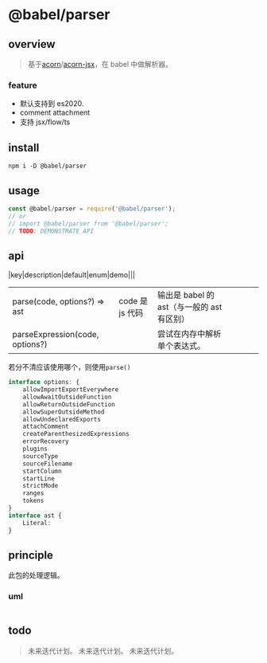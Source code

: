 # @babel/parser

## overview

> 基于[acorn]()/[acorn-jsx]()，在 babel 中做解析器。

### feature

- 默认支持到 es2020.
- comment attachment
- 支持 jsx/flow/ts

## install

`npm i -D @babel/parser`

## usage

```js
const @babel/parser = require('@babel/parser');
// or
// import @babel/parser from '@babel/parser';
// TODO: DEMONSTRATE API
```

## api

|key|description|default|enum|demo|||

|                                 |                 |                                            |     |     |     |     |
| ------------------------------- | --------------- | ------------------------------------------ | --- | --- | --- | --- |
| parse(code, options?) => ast    | code 是 js 代码 | 输出是 babel 的 ast（与一般的 ast 有区别） |     |     |     |     |
| parseExpression(code, options?) |                 | 尝试在内存中解析单个表达式。               |     |     |     |     |

若分不清应该使用哪个，则使用`parse()`

```ts
interface options: {
    allowImportExportEverywhere
    allowAwaitOutsideFunction
    allowReturnOutsideFunction
    allowSuperOutsideMethod
    allowUndeclaredExports
    attachComment
    createParenthesizedExpressions
    errorRecovery
    plugins
    sourceType
    sourceFilename
    startColumn
    startLine
    strictMode
    ranges
    tokens
}
interface ast {
    Literal:
}
```

## principle

此包的处理逻辑。

### uml

```

```

## todo

> 未来迭代计划。
> 未来迭代计划。
> 未来迭代计划。
